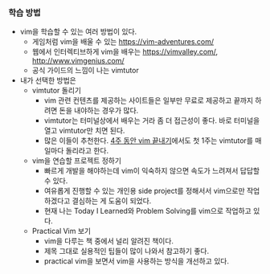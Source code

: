 

### 학습 방법
- vim을 학습할 수 있는 여러 방법이 있다.
  - 게임처럼 vim을 배울 수 있는 https://vim-adventures.com/
  - 웹에서 인터렉티브하게 vim을 배우는 https://vimvalley.com/, http://www.vimgenius.com/
  - 공식 가이드의 느낌이 나는 vimtutor
- 내가 선택한 방법은
  - vimtutor 돌리기
    - vim 관련 컨텐츠를 제공하는 사이트들은 일부만 무료로 제공하고 끝까지 하려면 돈을 내야하는 경우가 많다.
    - vimtutor는 터미널상에서 배우는 거라 좀 더 접근성이 좋다. 바로 터미널을 열고 vimtutor만 치면 된다.
    - 많은 이들이 추천한다. [4주 동안 vim 끝내기](https://medium.com/actualize-network/how-to-learn-vim-a-four-week-plan-cd8b376a9b85)에서도 첫 1주는 vimtutor를 매일마다 돌리라고 한다.
  - vim을 연습할 프로젝트 정하기
    - 빠르게 개발을 해야하는데 vim이 익숙하지 않으면 속도가 느려져서 답답할 수 있다.
    - 여유롭게 진행할 수 있는 개인용 side project를 정해서서 vim으로만 작업하겠다고 결심하는 게 도움이 되었다.
    - 현재 나는 Today I Learned와 Problem Solving를 vim으로 작업하고 있다.
  - Practical Vim 보기
    - vim을 다루는 책 중에서 널리 알려진 책이다.
    - 제목 그대로 실용적인 팁들이 많이 나와서 참고하기 좋다.
    - practical vim을 보면서 vim을 사용하는 방식을 개선하고 있다.